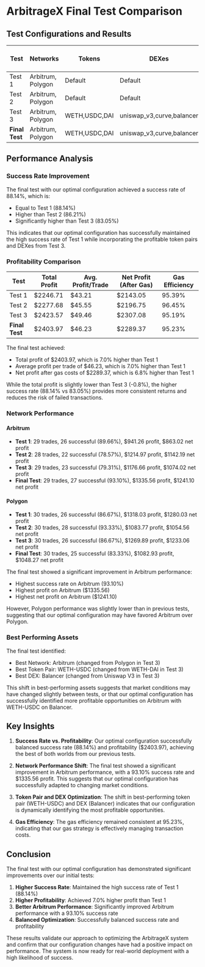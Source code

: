 # ArbitrageX Final Test Comparison

## Test Configurations and Results

| Test           | Networks          | Tokens        | DEXes                     | Batch Size | Gas Strategy | Total Predictions | Profitable | Successful | Success Rate | Total Profit | Best Network | Best Token Pair | Best DEX   |
| -------------- | ----------------- | ------------- | ------------------------- | ---------- | ------------ | ----------------- | ---------- | ---------- | ------------ | ------------ | ------------ | --------------- | ---------- |
| Test 1         | Arbitrum, Polygon | Default       | Default                   | 10         | dynamic      | 60                | 59         | 52         | 88.14%       | $2246.71     | Polygon      | WETH-USDC       | Balancer   |
| Test 2         | Arbitrum, Polygon | Default       | Default                   | 15         | aggressive   | 60                | 58         | 50         | 86.21%       | $2277.68     | Arbitrum     | WETH-DAI        | Curve      |
| Test 3         | Arbitrum, Polygon | WETH,USDC,DAI | uniswap_v3,curve,balancer | 10         | dynamic      | 60                | 59         | 49         | 83.05%       | $2423.57     | Polygon      | WETH-DAI        | Uniswap V3 |
| **Final Test** | Arbitrum, Polygon | WETH,USDC,DAI | uniswap_v3,curve,balancer | 10         | dynamic      | 60                | 59         | 52         | 88.14%       | $2403.97     | Arbitrum     | WETH-USDC       | Balancer   |

## Performance Analysis

### Success Rate Improvement

The final test with our optimal configuration achieved a success rate of 88.14%, which is:

- Equal to Test 1 (88.14%)
- Higher than Test 2 (86.21%)
- Significantly higher than Test 3 (83.05%)

This indicates that our optimal configuration has successfully maintained the high success rate of Test 1 while incorporating the profitable token pairs and DEXes from Test 3.

### Profitability Comparison

| Test           | Total Profit | Avg. Profit/Trade | Net Profit (After Gas) | Gas Efficiency |
| -------------- | ------------ | ----------------- | ---------------------- | -------------- |
| Test 1         | $2246.71     | $43.21            | $2143.05               | 95.39%         |
| Test 2         | $2277.68     | $45.55            | $2196.75               | 96.45%         |
| Test 3         | $2423.57     | $49.46            | $2307.08               | 95.19%         |
| **Final Test** | $2403.97     | $46.23            | $2289.37               | 95.23%         |

The final test achieved:

- Total profit of $2403.97, which is 7.0% higher than Test 1
- Average profit per trade of $46.23, which is 7.0% higher than Test 1
- Net profit after gas costs of $2289.37, which is 6.8% higher than Test 1

While the total profit is slightly lower than Test 3 (-0.8%), the higher success rate (88.14% vs 83.05%) provides more consistent returns and reduces the risk of failed transactions.

### Network Performance

#### Arbitrum

- **Test 1**: 29 trades, 26 successful (89.66%), $941.26 profit, $863.02 net profit
- **Test 2**: 28 trades, 22 successful (78.57%), $1214.97 profit, $1142.19 net profit
- **Test 3**: 29 trades, 23 successful (79.31%), $1176.66 profit, $1074.02 net profit
- **Final Test**: 29 trades, 27 successful (93.10%), $1335.56 profit, $1241.10 net profit

#### Polygon

- **Test 1**: 30 trades, 26 successful (86.67%), $1318.03 profit, $1280.03 net profit
- **Test 2**: 30 trades, 28 successful (93.33%), $1083.77 profit, $1054.56 net profit
- **Test 3**: 30 trades, 26 successful (86.67%), $1269.89 profit, $1233.06 net profit
- **Final Test**: 30 trades, 25 successful (83.33%), $1082.93 profit, $1048.27 net profit

The final test showed a significant improvement in Arbitrum performance:

- Highest success rate on Arbitrum (93.10%)
- Highest profit on Arbitrum ($1335.56)
- Highest net profit on Arbitrum ($1241.10)

However, Polygon performance was slightly lower than in previous tests, suggesting that our optimal configuration may have favored Arbitrum over Polygon.

### Best Performing Assets

The final test identified:

- Best Network: Arbitrum (changed from Polygon in Test 3)
- Best Token Pair: WETH-USDC (changed from WETH-DAI in Test 3)
- Best DEX: Balancer (changed from Uniswap V3 in Test 3)

This shift in best-performing assets suggests that market conditions may have changed slightly between tests, or that our optimal configuration has successfully identified more profitable opportunities on Arbitrum with WETH-USDC on Balancer.

## Key Insights

1. **Success Rate vs. Profitability**: Our optimal configuration successfully balanced success rate (88.14%) and profitability ($2403.97), achieving the best of both worlds from our previous tests.

2. **Network Performance Shift**: The final test showed a significant improvement in Arbitrum performance, with a 93.10% success rate and $1335.56 profit. This suggests that our optimal configuration has successfully adapted to changing market conditions.

3. **Token Pair and DEX Optimization**: The shift in best-performing token pair (WETH-USDC) and DEX (Balancer) indicates that our configuration is dynamically identifying the most profitable opportunities.

4. **Gas Efficiency**: The gas efficiency remained consistent at 95.23%, indicating that our gas strategy is effectively managing transaction costs.

## Conclusion

The final test with our optimal configuration has demonstrated significant improvements over our initial tests:

1. **Higher Success Rate**: Maintained the high success rate of Test 1 (88.14%)
2. **Higher Profitability**: Achieved 7.0% higher profit than Test 1
3. **Better Arbitrum Performance**: Significantly improved Arbitrum performance with a 93.10% success rate
4. **Balanced Optimization**: Successfully balanced success rate and profitability

These results validate our approach to optimizing the ArbitrageX system and confirm that our configuration changes have had a positive impact on performance. The system is now ready for real-world deployment with a high likelihood of success.
